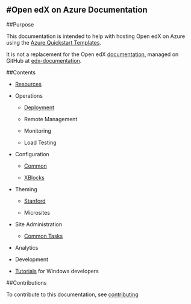 #Open edX on Azure Documentation
---

##Purpose

This documentation is intended to help with hosting Open edX on Azure using the [Azure Quickstart Templates](https://azure.microsoft.com/en-us/documentation/templates/?term=open+edx).

It is not a replacement for the Open edX [documentation](http://docs.edx.org/), managed on GitHub at [edx-documentation](https://github.com/edx/edx-documentation).

##Contents

* [Resources](docs/resources.md)

* Operations

  * [Deployment](docs/operations-deploy.md)

  * Remote Management
  
  * Monitoring
    
  * Load Testing

* Configuration
  
  * [Common](docs/configuration-common.md)
    
  * [XBlocks](docs/configuration-xblocks.md)

* Theming

  * [Stanford](docs/theming-stanford.md)
  
  * Microsites

* Site Administration

  * [Common Tasks](docs/administration-common.md)
      
* Analytics

* Development

* [Tutorials](tutorials/intro.md) for Windows developers

##Contributions

To contribute to this documentation, see [contributing](CONTRIBUTING.md)